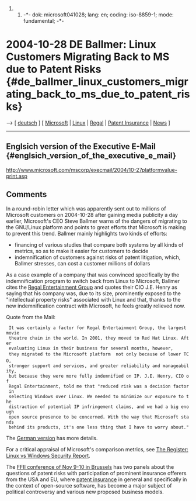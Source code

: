 1.  1.  -\*- dok: microsoft041028; lang: en; coding: iso-8859-1; mode:
        fundamental; -\*-

# 2004-10-28 DE Ballmer: Linux Customers Migrating Back to MS due to Patent Risks {#de_ballmer_linux_customers_migrating_back_to_ms_due_to_patent_risks}

\--\> \[ [ deutsch](Microsoft041028De "wikilink") \] \[ [
Microsoft](SwpatmicrosoftEn "wikilink") \| [
Linux](SwpatlinuxEn "wikilink") \| [
Regal](RegalEntertainmentEn "wikilink") \| [ Patent
Insurance](PatinsEn "wikilink") \| [ News](SwpatcninoEn "wikilink") \]

------------------------------------------------------------------------

## Englsich version of the Executive E-Mail {#englsich_version_of_the_executive_e_mail}

<http://www.microsoft.com/mscorp/execmail/2004/10-27platformvalue-print.asp>

## Comments

In a round-robin letter which was apparently sent out to millions of
Microsoft customers on 2004-10-28 after gaining media publicity a day
earlier, Microsoft\'s CEO Steve Ballmer warns of the dangers of
migrating to the GNU/Linux platform and points to great efforts that
Microsoft is making to prevent this trend. Ballmer mainly highlights two
kinds of efforts:

-   financing of various studies that compare both systems by all kinds
    of metrics, so as to make it easier for customers to decide
-   indemnification of customers against risks of patent litigation,
    which, Ballmer stresses, can cost a customer millions of dollars

As a case example of a company that was convinced specifically by the
indemnification program to switch back from Linux to Microsoft, Ballmer
cites the [ Regal Entertainment Group](RegalEntertainmentEn "wikilink")
and quotes their CIO J.E. Henry as saying that his company was, due to
its size, prominently exposed to the \"intellectual property risks\"
associated with Linux and that, thanks to the new indemnification
contract with Microsoft, he feels greatly relieved now.

Quote from the Mail:

` It was certainly a factor for Regal Entertainment Group, the largest movie`\
` theatre chain in the world. In 2001, they moved to Red Hat Linux. After`\
` evaluating Linux in their business for several months, however,`\
` they migrated to the Microsoft platform  not only because of lower TCO,`\
` stronger support and services, and greater reliability and manageability,`\
` but because they were more fully indemnified on IP. J.E. Henry, CIO of`\
` Regal Entertainment, told me that "reduced risk was a decision factor in`\
` selecting Windows over Linux. We needed to minimize our exposure to the`\
` distraction of potential IP infringement claims, and we had a big enough`\
` open source presence to be concerned. With the way that Microsoft stands`\
` behind its products, it's one less thing that I have to worry about."`

The [ German version](Microsoft041028De "wikilink") has more details.

For a critical appraisal of Microsoft\'s comparison metrics, see [The
Register: Linux vs Windows Security
Report](http://www.theregister.co.uk/security/security_report_windows_vs_linux/ "wikilink").

The [FFII conference of Nov 9-10 in
Brussels](http://eu.ffii.org/sections/bxl0411/ "wikilink") has two
panels about the questions of patent risks with participation of
prominent insurance offerers from the USA and EU, where [ patent
insurance](PatinsEn "wikilink") in general and specifically in the
context of open-source software, has become a major subject of political
controversy and various new proposed business models.
